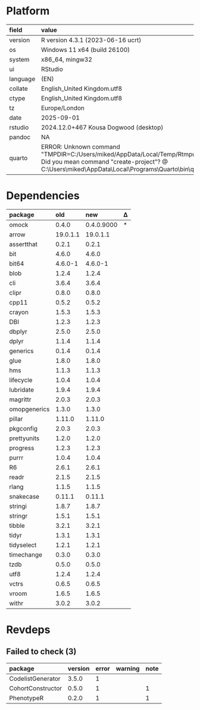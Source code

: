 # Platform

|field    |value                                                                                                                                                                                               |
|:--------|:---------------------------------------------------------------------------------------------------------------------------------------------------------------------------------------------------|
|version  |R version 4.3.1 (2023-06-16 ucrt)                                                                                                                                                                   |
|os       |Windows 11 x64 (build 26100)                                                                                                                                                                        |
|system   |x86_64, mingw32                                                                                                                                                                                     |
|ui       |RStudio                                                                                                                                                                                             |
|language |(EN)                                                                                                                                                                                                |
|collate  |English_United Kingdom.utf8                                                                                                                                                                         |
|ctype    |English_United Kingdom.utf8                                                                                                                                                                         |
|tz       |Europe/London                                                                                                                                                                                       |
|date     |2025-09-01                                                                                                                                                                                          |
|rstudio  |2024.12.0+467 Kousa Dogwood (desktop)                                                                                                                                                               |
|pandoc   |NA                                                                                                                                                                                                  |
|quarto   |ERROR: Unknown command "TMPDIR=C:/Users/miked/AppData/Local/Temp/RtmpuS8U6a/file78dc7a085733". Did you mean command "create-project"? @ C:\Users\miked\AppData\Local\Programs\Quarto\bin\quarto.exe |

# Dependencies

|package      |old      |new        |Δ  |
|:------------|:--------|:----------|:--|
|omock        |0.4.0    |0.4.0.9000 |*  |
|arrow        |19.0.1.1 |19.0.1.1   |   |
|assertthat   |0.2.1    |0.2.1      |   |
|bit          |4.6.0    |4.6.0      |   |
|bit64        |4.6.0-1  |4.6.0-1    |   |
|blob         |1.2.4    |1.2.4      |   |
|cli          |3.6.4    |3.6.4      |   |
|clipr        |0.8.0    |0.8.0      |   |
|cpp11        |0.5.2    |0.5.2      |   |
|crayon       |1.5.3    |1.5.3      |   |
|DBI          |1.2.3    |1.2.3      |   |
|dbplyr       |2.5.0    |2.5.0      |   |
|dplyr        |1.1.4    |1.1.4      |   |
|generics     |0.1.4    |0.1.4      |   |
|glue         |1.8.0    |1.8.0      |   |
|hms          |1.1.3    |1.1.3      |   |
|lifecycle    |1.0.4    |1.0.4      |   |
|lubridate    |1.9.4    |1.9.4      |   |
|magrittr     |2.0.3    |2.0.3      |   |
|omopgenerics |1.3.0    |1.3.0      |   |
|pillar       |1.11.0   |1.11.0     |   |
|pkgconfig    |2.0.3    |2.0.3      |   |
|prettyunits  |1.2.0    |1.2.0      |   |
|progress     |1.2.3    |1.2.3      |   |
|purrr        |1.0.4    |1.0.4      |   |
|R6           |2.6.1    |2.6.1      |   |
|readr        |2.1.5    |2.1.5      |   |
|rlang        |1.1.5    |1.1.5      |   |
|snakecase    |0.11.1   |0.11.1     |   |
|stringi      |1.8.7    |1.8.7      |   |
|stringr      |1.5.1    |1.5.1      |   |
|tibble       |3.2.1    |3.2.1      |   |
|tidyr        |1.3.1    |1.3.1      |   |
|tidyselect   |1.2.1    |1.2.1      |   |
|timechange   |0.3.0    |0.3.0      |   |
|tzdb         |0.5.0    |0.5.0      |   |
|utf8         |1.2.4    |1.2.4      |   |
|vctrs        |0.6.5    |0.6.5      |   |
|vroom        |1.6.5    |1.6.5      |   |
|withr        |3.0.2    |3.0.2      |   |

# Revdeps

## Failed to check (3)

|package           |version |error |warning |note |
|:-----------------|:-------|:-----|:-------|:----|
|CodelistGenerator |3.5.0   |1     |        |     |
|CohortConstructor |0.5.0   |1     |        |1    |
|PhenotypeR        |0.2.0   |1     |        |1    |

